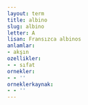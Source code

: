 ```yaml
---
layout: term
title: albino
slug: albino
letter: A
lisan: Fransızca albinos
anlamlar:
- akşın
ozellikler:
- - sıfat
ornekler:
- - ''
orneklerkaynak:
- - ''
---
```

